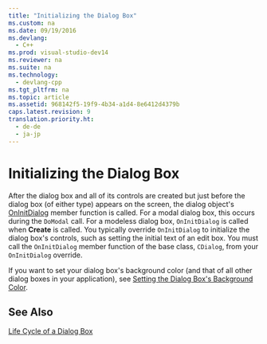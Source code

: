 ```yaml
---
title: "Initializing the Dialog Box"
ms.custom: na
ms.date: 09/19/2016
ms.devlang: 
  - C++
ms.prod: visual-studio-dev14
ms.reviewer: na
ms.suite: na
ms.technology: 
  - devlang-cpp
ms.tgt_pltfrm: na
ms.topic: article
ms.assetid: 968142f5-19f9-4b34-a1d4-8e6412d4379b
caps.latest.revision: 9
translation.priority.ht: 
  - de-de
  - ja-jp
---
```

# Initializing the Dialog Box
After the dialog box and all of its controls are created but just before the dialog box (of either type) appears on the screen, the dialog object's [OnInitDialog](../vs140/CDialog--OnInitDialog.md) member function is called. For a modal dialog box, this occurs during the `DoModal` call. For a modeless dialog box, `OnInitDialog` is called when **Create** is called. You typically override `OnInitDialog` to initialize the dialog box's controls, such as setting the initial text of an edit box. You must call the `OnInitDialog` member function of the base class, `CDialog`, from your `OnInitDialog` override.  
  
 If you want to set your dialog box's background color (and that of all other dialog boxes in your application), see [Setting the Dialog Box's Background Color](../vs140/Setting-the-Dialog-Box’s-Background-Color.md).  
  
## See Also  
 [Life Cycle of a Dialog Box](../vs140/Life-Cycle-of-a-Dialog-Box.md)